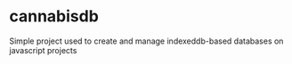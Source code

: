 # cannabisdb
Simple project used to create and manage indexeddb-based databases on javascript projects
